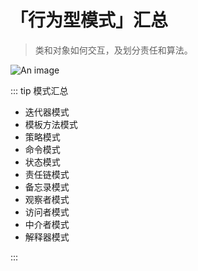# 「行为型模式」汇总

> 类和对象如何交互，及划分责任和算法。

![An image](/images/java/mode-3.png)

::: tip 模式汇总

- 迭代器模式
- 模板方法模式
- 策略模式
- 命令模式
- 状态模式
- 责任链模式
- 备忘录模式
- 观察者模式
- 访问者模式
- 中介者模式
- 解释器模式

:::
